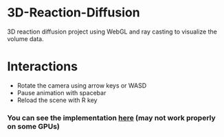 # 3D-Reaction-Diffusion

3D reaction diffusion project using WebGL and ray casting to visualize the volume data.

# Interactions

* Rotate the camera using arrow keys or WASD
* Pause animation with spacebar
* Reload the scene with R key

### You can see the implementation [here](https://pedroravaglia.github.io/3D-Reaction-Diffusion/) (may not work properly on some GPUs)
